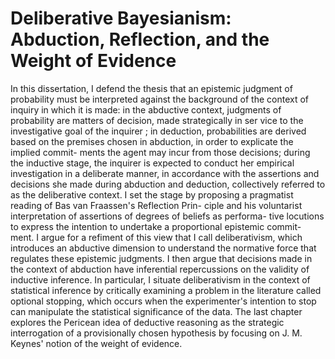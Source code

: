 # Deliberative Bayesianism: Abduction, Reflection, and the Weight of Evidence

In this dissertation, I defend the thesis that an epistemic judgment of probability must be interpreted against the background of the context of inquiry in which it is made: in the abductive context, judgments of probability are matters of decision, made strategically in ser vice to the investigative goal of the inquirer ; in deduction, probabilities are derived based on the premises chosen in abduction, in order to explicate the implied commit- ments the agent may incur from those decisions; during the inductive stage, the inquirer is expected to conduct her empirical investigation in a deliberate manner, in accordance with the assertions and decisions she made during abduction and deduction, collectively referred to as the deliberative context. I set the stage by proposing a pragmatist reading of Bas van Fraassen's Reflection Prin- ciple and his voluntarist interpretation of assertions of degrees of beliefs as performa- tive locutions to express the intention to undertake a proportional epistemic commit- ment. I argue for a refiment of this view that I call deliberativism, which introduces an abductive dimension to understand the normative force that regulates these epistemic judgments. I then argue that decisions made in the context of abduction have inferential repercussions on the validity of inductive inference. In particular, I situate deliberativism in the context of statistical inference by critically examining a problem in the literature called optional stopping, which occurs when the experimenter's intention to stop can manipulate the statistical significance of the data. The last chapter explores the Pericean idea of deductive reasoning as the strategic interrogation of a provisionally chosen hypothesis by focusing on J. M. Keynes' notion of the weight of evidence.
